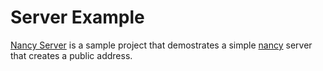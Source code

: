 ﻿# Server Example

[Nancy Server](https://github.com/richardschneider/net-nat/tree/master/NancyServer) is a sample
project that demostrates a simple [nancy](http://nancyfx.org/) server that creates a public address.

